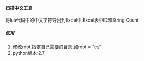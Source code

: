#### 扫描中文工具

将lua代码中的中文字符导出到Excel中.Excel表中ID和String,Count

##### 使用

1. 修改root,指定自己需要的目录,如root = "c:/"
2. python版本:2.7